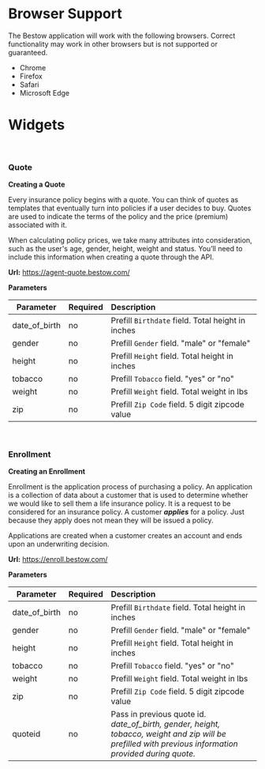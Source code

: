 # Browser Support

The Bestow application will work with the following browsers. Correct functionality may work in other browsers 
but is not supported or guaranteed.

* Chrome
* Firefox
* Safari
* Microsoft Edge

# Widgets

<br/>

### Quote

**Creating a Quote**

Every insurance policy begins with a quote. You can think of quotes as templates that eventually turn into policies if a user decides to buy. Quotes are used to indicate the terms of the policy and the price (premium) associated with it.

When calculating policy prices, we take many attributes into consideration, such as the user's age, gender, height, weight and status. You’ll need to include this information when creating a quote through the API.

**Url:** https://agent-quote.bestow.com/<agentId>

**Parameters**

| Parameter       | Required | Description                                                                        |
|-----------------|----------|:-----------------------------------------------------------------------------------|
| date_of_birth   | no       | Prefill `Birthdate` field. Total height in inches                                  |
| gender          | no       | Prefill `Gender` field. "male" or "female"                                         |
| height          | no       | Prefill `Height` field. Total height in inches                                     |
| tobacco         | no       | Prefill `Tobacco` field. "yes" or "no"                                             |
| weight          | no       | Prefill `Weight` field. Total weight in lbs                                        |
| zip             | no       | Prefill `Zip Code` field. 5 digit zipcode value                                    |

<br/>

### Enrollment

**Creating an Enrollment**

Enrollment is the application process of purchasing a policy. An application is a collection of data about a customer that is used to determine whether we would like to sell them a life insurance policy. It is a request to be considered for an insurance policy. A customer ***applies*** for a policy. Just because they apply does not mean they will be issued a policy.

Applications are created when a customer creates an account and ends upon an underwriting decision.

**Url:** https://enroll.bestow.com/

**Parameters**

| Parameter       | Required | Description                                                                        |
|-----------------|----------|:-----------------------------------------------------------------------------------|
| date_of_birth   | no       | Prefill `Birthdate` field. Total height in inches                                  |
| gender          | no       | Prefill `Gender` field. "male" or "female"                                         |
| height          | no       | Prefill `Height` field. Total height in inches                                     |
| tobacco         | no       | Prefill `Tobacco` field. "yes" or "no"                                             |
| weight          | no       | Prefill `Weight` field. Total weight in lbs                                        |
| zip             | no       | Prefill `Zip Code` field. 5 digit zipcode value                                    |
| quoteid         | no       | Pass in previous quote id. *date_of_birth, gender, height, tobacco, weight and zip will be prefilled with previous information provided during quote.* |
